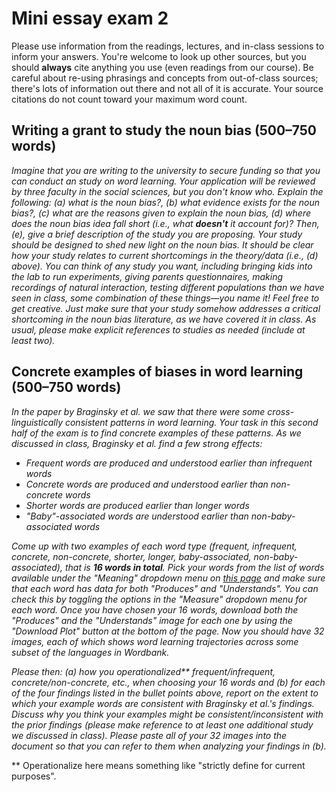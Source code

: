 # Mini essay exam 2

Please use information from the readings, lectures, and in-class sessions to inform your answers. You're welcome to look up other sources, but you should **always** cite anything you use (even readings from our course). Be careful about re-using phrasings and concepts from out-of-class sources; there's lots of information out there and not all of it is accurate. Your source citations do not count toward your maximum word count.

## Writing a grant to study the noun bias (500–750 words)

_Imagine that you are writing to the university to secure funding so that you can conduct an study on word learning. Your application will be reviewed by three faculty in the social sciences, but you don't know who. Explain the following: (a) what is the noun bias?, (b) what evidence exists for the noun bias?, (c) what are the reasons given to explain the noun bias, (d) where does the noun bias idea fall short (i.e., what **doesn't** it account for)? Then, (e), give a brief description of the study you are proposing. Your study should be designed to shed new light on the noun bias. It should be clear how your study relates to current shortcomings in the theory/data (i.e., (d) above). You can think of any study you want, including bringing kids into the lab to run experiments, giving parents questionnaires, making recordings of natural interaction, testing different populations than we have seen in class, some combination of these things—you name it! Feel free to get creative. Just make sure that your study somehow addresses a critical shortcoming in the noun bias literature, as we have covered it in class. As usual, please make explicit references to studies as needed (include at least two)._


## Concrete examples of biases in word learning (500–750 words)

_In the paper by Braginsky et al. we saw that there were some cross-linguistically consistent patterns in word learning. Your task in this second half of the exam is to find concrete examples of these patterns. As we discussed in class, Braginsky et al. find a few strong effects:_

* _Frequent words are produced and understood earlier than infrequent words_
* _Concrete words are produced and understood earlier than non-concrete words_
* _Shorter words are produced earlier than longer words_
* _"Baby"-associated words are understood earlier than non-baby-associated words_

_Come up with two examples of each word type (frequent, infrequent, concrete, non-concrete, shorter, longer, baby-associated, non-baby-associated), that is **16 words in total**. Pick your words from the list of words available under the "Meaning" dropdown menu on [this page](http://wordbank.stanford.edu/analyses?name=uni_lemmas) and make sure that each word has data for both "Produces" and "Understands". You can check this by toggling the options in the "Measure" dropdown menu for each word. Once you have chosen your 16 words, download both the "Produces" and the "Understands" image for each one by using the "Download Plot" button at the bottom of the page. Now you should have 32 images, each of which shows word learning trajectories across some subset of the languages in Wordbank._

_Please then: (a) how you operationalized** frequent/infrequent, concrete/non-concrete, etc., when choosing your 16 words and (b) for each of the four findings listed in the bullet points above, report on the extent to which your example words are consistent with Braginsky et al.'s findings. Discuss why you think your examples might be consistent/inconsistent with the prior findings (please make reference to at least one additional study we discussed in class). Please paste all of your 32 images into the document so that you can refer to them when analyzing your findings in (b)._

** Operationalize here means something like "strictly define for current purposes".

